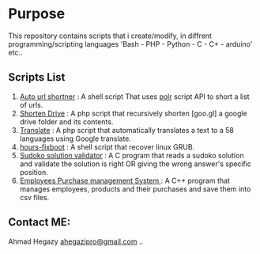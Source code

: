 # Purpose

This repository contains scripts that i create/modify, in diffrent programming/scripting languages 'Bash - PHP - Python - C - C+ - arduino' etc..

## Scripts List
1. [Auto url shortner](auto-url-shortner.sh) : A shell script That uses [polr](http://github.com/cydrobolt/polr) script API to short a list of urls.
2. [Shorten Drive](shorten_drive.php) : A php script that recursively shorten [goo.gl] a google drive folder and its contents.
3. [Translate](translate.php) : A php script that automatically translates a text to a 58 languages using Google translate.
4. [hours-fixboot](horus-fixboot) : A shell script that recover linux GRUB.
5. [Sudoko solution validator](ssv) : A C program that reads a sudoko solution and validate the solution is right OR giving the wrong answer's specific position.
5. [Employees Purchase management System ](EPMS) : A C++ program that manages employees, products and their purchases and save them into csv files.



## Contact ME: 
Ahmad Hegazy <ahegazipro@gmail.com> ..
